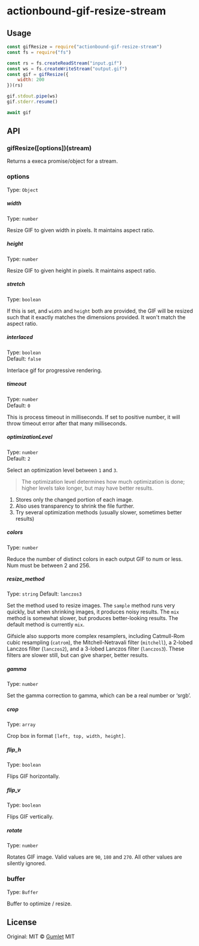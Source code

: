 # actionbound-gif-resize-stream

## Usage

```js
const gifResize = require("actionbound-gif-resize-stream")
const fs = require("fs")

const rs = fs.createReadStream("input.gif")
const ws = fs.createWriteStream("output.gif")
const gif = gifResize({
	width: 200
})(rs)

gif.stdout.pipe(ws)
gif.stderr.resume()

await gif
```

## API

### gifResize([options])(stream)

Returns a execa promise/object for a stream.

### options

Type: `Object`

##### width

Type: `number`

Resize GIF to given width in pixels. It maintains aspect ratio.

##### height

Type: `number`

Resize GIF to given height in pixels. It maintains aspect ratio.

##### stretch

Type: `boolean`

If this is set, and `width` and `height` both are provided, the GIF will be resized such that it exactly matches the dimensions provided. It won't match the aspect ratio.

##### interlaced

Type: `boolean`<br>
Default: `false`

Interlace gif for progressive rendering.

##### timeout

Type: `number`<br>
Default: `0`

This is process timeout in milliseconds. If set to positive number, it will throw timeout error after that many milliseconds.

##### optimizationLevel

Type: `number`<br>
Default: `2`

Select an optimization level between `1` and `3`.

> The optimization level determines how much optimization is done; higher levels take longer, but may have better results.

1. Stores only the changed portion of each image.
2. Also uses transparency to shrink the file further.
3. Try several optimization methods (usually slower, sometimes better results)

##### colors

Type: `number`

Reduce the number of distinct colors in each output GIF to num or less. Num must be between 2 and 256.

##### resize_method

Type: `string`
Default: `lanczos3`

Set the method used to resize images. The `sample` method runs very quickly, but when shrinking images, it produces noisy results. The `mix` method is somewhat slower, but produces better-looking results. The default method is currently `mix`.

Gifsicle also supports more complex resamplers, including Catmull-Rom cubic resampling (`catrom`), the Mitchell-Netravali filter (`mitchell`), a 2-lobed Lanczos filter (`lanczos2`), and a 3-lobed Lanczos filter (`lanczos3`). These filters are slower still, but can give sharper, better results.

##### gamma

Type: `number`

Set the gamma correction to gamma, which can be a real number or ‘srgb’.

##### crop

Type: `array`

Crop box in format `[left, top, width, height]`.

##### flip_h

Type: `boolean`

Flips GIF horizontally.

##### flip_v

Type: `boolean`

Flips GIF vertically.

##### rotate

Type: `number`

Rotates GIF image. Valid values are `90`, `180` and `270`. All other values are silently ignored.


### buffer

Type: `Buffer`

Buffer to optimize / resize.


## License

Original: MIT © [Gumlet](https://github.com/gumlet/gif-resize)
MIT